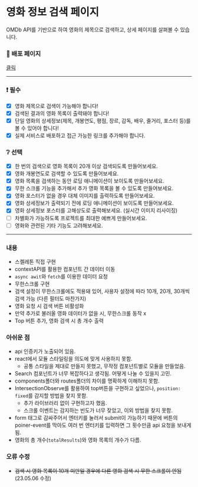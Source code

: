 # 영화 정보 검색 페이지

OMDb API를 기반으로 하여 영화의 제목으로 검색하고, 상세 페이지를 살펴볼 수 있습니다.

### :link: 배포 페이지

[클릭](https://deluxe-meerkat-e39cd0.netlify.app/)

---

### ❗ 필수

- [x] 영화 제목으로 검색이 가능해야 합니다!
- [x] 검색된 결과의 영화 목록이 출력돼야 합니다!
- [x] 단일 영화의 상세정보(제목, 개봉연도, 평점, 장르, 감독, 배우, 줄거리, 포스터 등)를 볼 수 있어야 합니다!
- [x] 실제 서비스로 배포하고 접근 가능한 링크를 추가해야 합니다.

### ❔ 선택

- [x] 한 번의 검색으로 영화 목록이 20개 이상 검색되도록 만들어보세요.
- [x] 영화 개봉연도로 검색할 수 있도록 만들어보세요.
- [x] 영화 목록을 검색하는 동안 로딩 애니메이션이 보이도록 만들어보세요.
- [x] 무한 스크롤 기능을 추가해서 추가 영화 목록을 볼 수 있도록 만들어보세요.
- [x] 영화 포스터가 없을 경우 대체 이미지를 출력하도록 만들어보세요.
- [x] 영화 상세정보가 출력되기 전에 로딩 애니메이션이 보이도록 만들어보세요.
- [x] 영화 상세정보 포스터를 고해상도로 출력해보세요. (실시간 이미지 리사이징)
- [ ] 차별화가 가능하도록 프로젝트를 최대한 예쁘게 만들어보세요.
- [ ] 영화와 관련된 기타 기능도 고려해보세요.

---

### 내용

- 스켈레톤 직접 구현
- contextAPI를 활용한 컴포넌트 간 데이터 이동
- `async awit`와 `fetch`를 이용한 데이터 요청
- 무한스크롤 구현
- 검색 설정이 무한스크롤에도 적용돼 있어, 사용자 설정에 따라 10개, 20개, 30개씩 검색 가능 (다른 필터도 마찬가지)
- 영화 요청 시 검색 버튼 비활성화
- 만약 추가로 불러올 영화 데이터가 없을 시, 무한스크롤 동작 x
- Top 버튼 추가, 영화 검색 시 총 개수 출력

### 아쉬운 점

- api 인증키가 노출되어 있음.
- react에서 모듈 스타일링을 의도에 맞게 사용하지 못함.
  - 공통 스타일을 제대로 만들지 못했고, 무작정 컴포넌트별로 모듈을 만들었음.
- Search 컴포넌트가 너무 복잡하다고 생각됨. 어떻게 나눌 수 있을지 고민.
- components폴더와 routes폴더의 차이를 명확하게 이해하지 못함.
- IntersectionObserve를 활용하여 top버튼을 구현하고 싶었으나, `position: fixed`를 감지할 방법을 찾지 못함.
  - 추가 라이브러리 없이 구현하고자 했음.
  - 스크롤 이벤트는 감지하는 빈도가 너무 잦았고, 이외 방법을 찾지 못함.
- form 태그로 감싸주어서 엔터키를 눌러서 submit이 가능하기 때문에 버튼의 poiner-event를 막아도 여러 번 엔터키를 입력하면 그 횟수만큼 api 요청을 보내게 됨.
- 영화의 총 개수(`totalResults`)와 영화 목록의 개수가 다름.

### 오류 수정

- ~~검색 시 영화 목록이 10개 미만일 경우에 다른 영화 검색 시 무한 스크롤이 안됨~~(23.05.06 수정)

